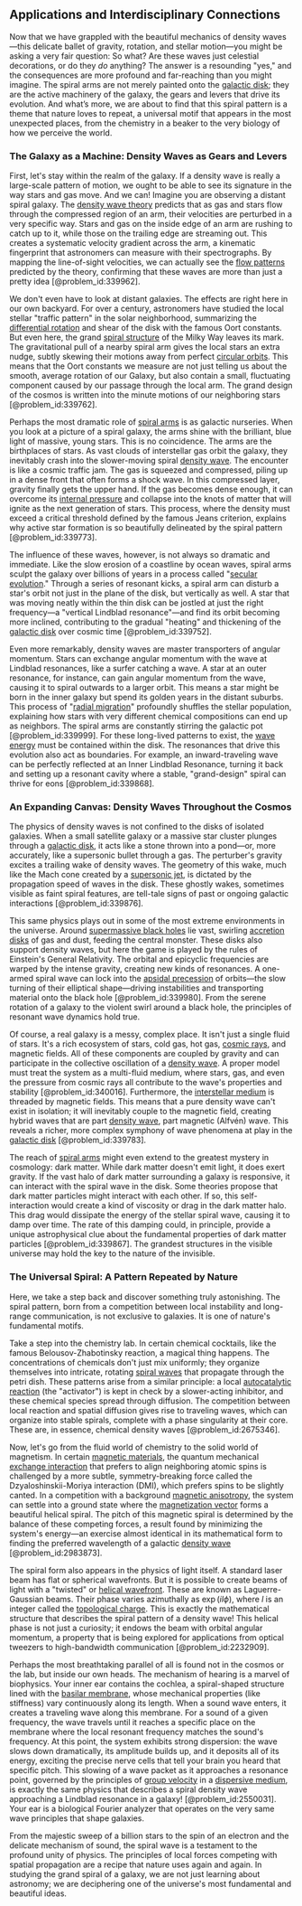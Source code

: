 ## Applications and Interdisciplinary Connections

Now that we have grappled with the beautiful mechanics of density waves—this delicate ballet of gravity, rotation, and stellar motion—you might be asking a very fair question: So what? Are these waves just celestial decorations, or do they *do* anything? The answer is a resounding "yes," and the consequences are more profound and far-reaching than you might imagine. The spiral arms are not merely painted onto the [galactic disk](@article_id:158130); they are the active machinery of the galaxy, the gears and levers that drive its evolution. And what’s more, we are about to find that this spiral pattern is a theme that nature loves to repeat, a universal motif that appears in the most unexpected places, from the chemistry in a beaker to the very biology of how we perceive the world.

### The Galaxy as a Machine: Density Waves as Gears and Levers

First, let's stay within the realm of the galaxy. If a density wave is really a large-scale pattern of motion, we ought to be able to see its signature in the way stars and gas move. And we can! Imagine you are observing a distant spiral galaxy. The [density wave theory](@article_id:157344) predicts that as gas and stars flow through the compressed region of an arm, their velocities are perturbed in a very specific way. Stars and gas on the inside edge of an arm are rushing to catch up to it, while those on the trailing edge are streaming out. This creates a systematic velocity gradient across the arm, a kinematic fingerprint that astronomers can measure with their spectrographs. By mapping the line-of-sight velocities, we can actually see the [flow patterns](@article_id:152984) predicted by the theory, confirming that these waves are more than just a pretty idea [@problem_id:339962].

We don't even have to look at distant galaxies. The effects are right here in our own backyard. For over a century, astronomers have studied the local stellar "traffic pattern" in the solar neighborhood, summarizing the [differential rotation](@article_id:160565) and shear of the disk with the famous Oort constants. But even here, the grand [spiral structure](@article_id:158747) of the Milky Way leaves its mark. The gravitational pull of a nearby spiral arm gives the local stars an extra nudge, subtly skewing their motions away from perfect [circular orbits](@article_id:178234). This means that the Oort constants we measure are not just telling us about the smooth, average rotation of our Galaxy, but also contain a small, fluctuating component caused by our passage through the local arm. The grand design of the cosmos is written into the minute motions of our neighboring stars [@problem_id:339762].

Perhaps the most dramatic role of [spiral arms](@article_id:159662) is as galactic nurseries. When you look at a picture of a spiral galaxy, the arms shine with the brilliant, blue light of massive, young stars. This is no coincidence. The arms are the birthplaces of stars. As vast clouds of interstellar gas orbit the galaxy, they inevitably crash into the slower-moving spiral [density wave](@article_id:199256). The encounter is like a cosmic traffic jam. The gas is squeezed and compressed, piling up in a dense front that often forms a shock wave. In this compressed layer, gravity finally gets the upper hand. If the gas becomes dense enough, it can overcome its [internal pressure](@article_id:153202) and collapse into the knots of matter that will ignite as the next generation of stars. This process, where the density must exceed a critical threshold defined by the famous Jeans criterion, explains why active star formation is so beautifully delineated by the spiral pattern [@problem_id:339773].

The influence of these waves, however, is not always so dramatic and immediate. Like the slow erosion of a coastline by ocean waves, spiral arms sculpt the galaxy over billions of years in a process called "[secular evolution](@article_id:157992)." Through a series of resonant kicks, a spiral arm can disturb a star's orbit not just in the plane of the disk, but vertically as well. A star that was moving neatly within the thin disk can be jostled at just the right frequency—a "vertical Lindblad resonance"—and find its orbit becoming more inclined, contributing to the gradual "heating" and thickening of the [galactic disk](@article_id:158130) over cosmic time [@problem_id:339752].

Even more remarkably, density waves are master transporters of angular momentum. Stars can exchange angular momentum with the wave at Lindblad resonances, like a surfer catching a wave. A star at an outer resonance, for instance, can gain angular momentum from the wave, causing it to spiral outwards to a larger orbit. This means a star might be born in the inner galaxy but spend its golden years in the distant suburbs. This process of "[radial migration](@article_id:193284)" profoundly shuffles the stellar population, explaining how stars with very different chemical compositions can end up as neighbors. The spiral arms are constantly stirring the galactic pot [@problem_id:339999]. For these long-lived patterns to exist, the [wave energy](@article_id:164132) must be contained within the disk. The resonances that drive this evolution also act as boundaries. For example, an inward-traveling wave can be perfectly reflected at an Inner Lindblad Resonance, turning it back and setting up a resonant cavity where a stable, "grand-design" spiral can thrive for eons [@problem_id:339868].

### An Expanding Canvas: Density Waves Throughout the Cosmos

The physics of density waves is not confined to the disks of isolated galaxies. When a small satellite galaxy or a massive star cluster plunges through a [galactic disk](@article_id:158130), it acts like a stone thrown into a pond—or, more accurately, like a supersonic bullet through a gas. The perturber's gravity excites a trailing wake of density waves. The geometry of this wake, much like the Mach cone created by a [supersonic jet](@article_id:164661), is dictated by the propagation speed of waves in the disk. These ghostly wakes, sometimes visible as faint spiral features, are tell-tale signs of past or ongoing galactic interactions [@problem_id:339876].

This same physics plays out in some of the most extreme environments in the universe. Around [supermassive black holes](@article_id:157302) lie vast, swirling [accretion disks](@article_id:159479) of gas and dust, feeding the central monster. These disks also support density waves, but here the game is played by the rules of Einstein's General Relativity. The orbital and epicyclic frequencies are warped by the intense gravity, creating new kinds of resonances. A one-armed spiral wave can lock into the [apsidal precession](@article_id:159824) of orbits—the slow turning of their elliptical shape—driving instabilities and transporting material onto the black hole [@problem_id:339980]. From the serene rotation of a galaxy to the violent swirl around a black hole, the principles of resonant wave dynamics hold true.

Of course, a real galaxy is a messy, complex place. It isn't just a single fluid of stars. It's a rich ecosystem of stars, cold gas, hot gas, [cosmic rays](@article_id:158047), and magnetic fields. All of these components are coupled by gravity and can participate in the collective oscillation of a [density wave](@article_id:199256). A proper model must treat the system as a multi-fluid medium, where stars, gas, and even the pressure from cosmic rays all contribute to the wave's properties and stability [@problem_id:340016]. Furthermore, the [interstellar medium](@article_id:149537) is threaded by magnetic fields. This means that a pure density wave can't exist in isolation; it will inevitably couple to the magnetic field, creating hybrid waves that are part [density wave](@article_id:199256), part magnetic (Alfvén) wave. This reveals a richer, more complex symphony of wave phenomena at play in the [galactic disk](@article_id:158130) [@problem_id:339783].

The reach of [spiral arms](@article_id:159662) might even extend to the greatest mystery in cosmology: dark matter. While dark matter doesn't emit light, it does exert gravity. If the vast halo of dark matter surrounding a galaxy is responsive, it can interact with the spiral wave in the disk. Some theories propose that dark matter particles might interact with each other. If so, this self-interaction would create a kind of viscosity or drag in the dark matter halo. This drag would dissipate the energy of the stellar spiral wave, causing it to damp over time. The rate of this damping could, in principle, provide a unique astrophysical clue about the fundamental properties of dark matter particles [@problem_id:339867]. The grandest structures in the visible universe may hold the key to the nature of the invisible.

### The Universal Spiral: A Pattern Repeated by Nature

Here, we take a step back and discover something truly astonishing. The spiral pattern, born from a competition between local instability and long-range communication, is not exclusive to galaxies. It is one of nature's fundamental motifs.

Take a step into the chemistry lab. In certain chemical cocktails, like the famous Belousov-Zhabotinsky reaction, a magical thing happens. The concentrations of chemicals don't just mix uniformly; they organize themselves into intricate, rotating [spiral waves](@article_id:203070) that propagate through the petri dish. These patterns arise from a similar principle: a local [autocatalytic reaction](@article_id:184743) (the "activator") is kept in check by a slower-acting inhibitor, and these chemical species spread through diffusion. The competition between local reaction and spatial diffusion gives rise to traveling waves, which can organize into stable spirals, complete with a phase singularity at their core. These are, in essence, chemical density waves [@problem_id:2675346].

Now, let's go from the fluid world of chemistry to the solid world of magnetism. In certain [magnetic materials](@article_id:137459), the quantum mechanical [exchange interaction](@article_id:139512) that prefers to align neighboring atomic spins is challenged by a more subtle, symmetry-breaking force called the Dzyaloshinskii-Moriya interaction (DMI), which prefers spins to be slightly canted. In a competition with a background [magnetic anisotropy](@article_id:137724), the system can settle into a ground state where the [magnetization vector](@article_id:179810) forms a beautiful helical spiral. The pitch of this magnetic spiral is determined by the balance of these competing forces, a result found by minimizing the system's energy—an exercise almost identical in its mathematical form to finding the preferred wavelength of a galactic [density wave](@article_id:199256) [@problem_id:2983873].

The spiral form also appears in the physics of light itself. A standard laser beam has flat or spherical wavefronts. But it is possible to create beams of light with a "twisted" or [helical wavefront](@article_id:267739). These are known as Laguerre-Gaussian beams. Their phase varies azimuthally as $\exp(il\phi)$, where $l$ is an integer called the [topological charge](@article_id:141828). This is exactly the mathematical structure that describes the spiral pattern of a density wave! This helical phase is not just a curiosity; it endows the beam with orbital angular momentum, a property that is being explored for applications from optical tweezers to high-bandwidth communication [@problem_id:2232909].

Perhaps the most breathtaking parallel of all is found not in the cosmos or the lab, but inside our own heads. The mechanism of hearing is a marvel of biophysics. Your inner ear contains the cochlea, a spiral-shaped structure lined with the [basilar membrane](@article_id:178544), whose mechanical properties (like stiffness) vary continuously along its length. When a sound wave enters, it creates a traveling wave along this membrane. For a sound of a given frequency, the wave travels until it reaches a specific place on the membrane where the local resonant frequency matches the sound's frequency. At this point, the system exhibits strong dispersion: the wave slows down dramatically, its amplitude builds up, and it deposits all of its energy, exciting the precise nerve cells that tell your brain you heard that specific pitch. This slowing of a wave packet as it approaches a resonance point, governed by the principles of [group velocity](@article_id:147192) in a [dispersive medium](@article_id:180277), is exactly the same physics that describes a spiral density wave approaching a Lindblad resonance in a galaxy! [@problem_id:2550031]. Your ear is a biological Fourier analyzer that operates on the very same wave principles that shape galaxies.

From the majestic sweep of a billion stars to the spin of an electron and the delicate mechanism of sound, the spiral wave is a testament to the profound unity of physics. The principles of local forces competing with spatial propagation are a recipe that nature uses again and again. In studying the grand spiral of a galaxy, we are not just learning about astronomy; we are deciphering one of the universe's most fundamental and beautiful ideas.